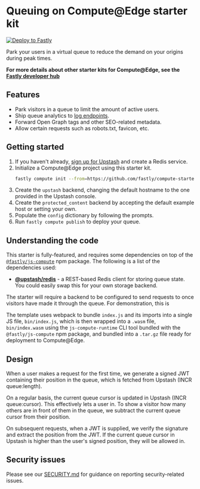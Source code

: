 # Queuing on Compute@Edge starter kit

[![Deploy to Fastly](https://deploy.edgecompute.app/button)](https://deploy.edgecompute.app/deploy)

Park your users in a virtual queue to reduce the demand on your origins during peak times.

**For more details about other starter kits for Compute@Edge, see the [Fastly developer hub](https://developer.fastly.com/solutions/starters)**

## Features

* Park visitors in a queue to limit the amount of active users.
* Ship queue analytics to [log endpoints](https://developer.fastly.com/learning/integrations/logging).
* Forward Open Graph tags and other SEO-related metadata.
* Allow certain requests such as robots.txt, favicon, etc.

## Getting started

1. If you haven't already, [sign up for Upstash](https://www.npmjs.com/package/@upstash/redis) and create a Redis service.
2. Initialize a Compute@Edge project using this starter kit.
    ```sh
    fastly compute init --from=https://github.com/fastly/compute-starter-kit-javascript-queue
    ```
3. Create the `upstash` backend, changing the default hostname to the one provided in the Upstash console.
4. Create the `protected_content` backend by accepting the default example host or setting your own.
5. Populate the `config` dictionary by following the prompts.
6. Run `fastly compute publish` to deploy your queue.

## Understanding the code

This starter is fully-featured, and requires some dependencies on top of the [`@fastly/js-compute`](https://www.npmjs.com/package/@fastly/js-compute) npm package. The following is a list of the dependencies used:

* **[@upstash/redis](https://www.npmjs.com/package/@upstash/redis)** - a REST-based Redis client for storing queue state. You could easily swap this for your own storage backend.

The starter will require a backend to be configured to send requests to once visitors have made it through the queue. For demonstration, this is

The template uses webpack to bundle `index.js` and its imports into a single JS file, `bin/index.js`, which is then wrapped into a `.wasm` file, `bin/index.wasm` using the `js-compute-runtime` CLI tool bundled with the `@fastly/js-compute` npm package, and bundled into a `.tar.gz` file ready for deployment to Compute@Edge.

## Design

When a user makes a request for the first time, we generate a signed JWT containing their position in the queue, which is fetched from Upstash (INCR queue:length).

On a regular basis, the current queue cursor is updated in Upstash (INCR queue:cursor). This effectively lets a user in. To show a visitor how many others are in front of them in the queue, we subtract the current queue cursor from their position.

On subsequent requests, when a JWT is supplied, we verify the signature and extract the position from the JWT. If the current queue cursor in Upstash is higher than the user's signed position, they will be allowed in.

## Security issues

Please see our [SECURITY.md](SECURITY.md) for guidance on reporting security-related issues.
